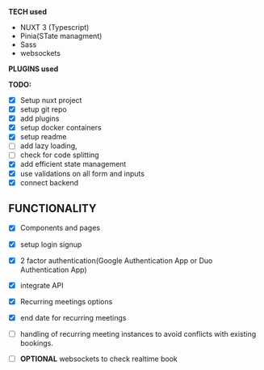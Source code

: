 **TECH used**
- NUXT 3 (Typescript)
- Pinia(STate managment)
- Sass
- websockets


**PLUGINS used**


**TODO:**

- [x]  Setup nuxt project
- [x] setup git repo
- [x] add plugins
- [x] setup docker  containers
- [x] setup readme
- [ ] add lazy loading, 
- [ ] check for code splitting
- [x] add efficient state management
- [x] use validations on all form and inputs
- [x] connect backend

##  **FUNCTIONALITY**
- [x] Components and pages
- [x] setup login signup
- [x] 2 factor authentication(Google Authentication App or Duo Authentication App)
- [x] integrate API
- [x] Recurring meetings options
- [x] end date for recurring meetings
- [ ] handling of recurring meeting instances to avoid conflicts with existing bookings.
- [ ] **OPTIONAL** websockets to check realtime book

